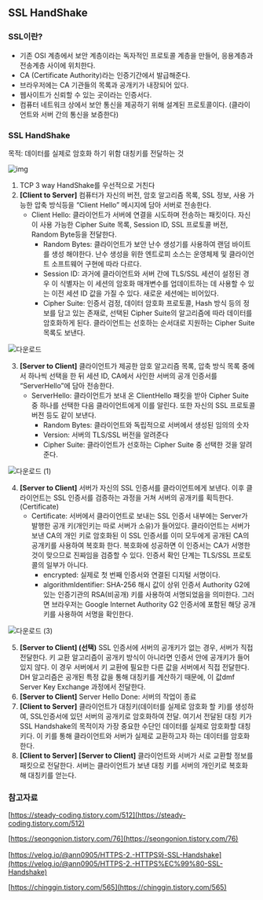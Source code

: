 ## SSL HandShake

### SSL이란?

- 기존 OSI 계층에서 보안 계층이라는 독자적인 프로토콜 계층을 만들어, 응용계층과 전송계층 사이에 위치한다.
- CA (Certificate Authority)라는 인증기간에서 발급해준다.
- 브라우저에는 CA 기관들의 목록과 공개키가 내장되어 있다.
- 웹사이트가 신뢰할 수 있는 곳이라는 인증서다.
- 컴퓨터 네트워크 상에서 보안 통신을 제공하기 위해 설계된 프로토콜이다. (클라이언트와 서버 간의 통신을 보증한다)

### SSL HandShake


목적: 데이터를 실제로 암호화 하기 위함 대칭키를 전달하는 것 

![img](https://user-images.githubusercontent.com/78543382/213914241-dcbd7796-5d9d-4ddf-9747-faf06235860b.png)


1. TCP 3 way HandShake를 우선적으로 거친다
2. **[Client to Server]** 컴퓨터가 자신의 버전, 암호 알고리즘 목록, SSL 정보, 사용 가능한 압축 방식등을 “Client Hello” 메시지에 담아 서버로 전송한다.
    - Client Hello: 클라이언트가 서버에 연결을 시도하며 전송하는 패킷이다. 자신이 사용 가능한 Cipher Suite 목록, Session ID, SSL 프로토콜 버전, Random Byte등을 전달한다.
        - Random Bytes: 클라이언트가 보안 난수 생성기를 사용하여 랜덤 바이트를 생성 해야한다. 난수 생성을 위한 엔트로피 소스는 운영체제 및 클라이언트 소프트웨어 구현에 따라 다르다.
        - Session ID: 과거에 클라이언트와 서버 간에 TLS/SSL 세션이 설정된 경우 이 식별자는 이 세션의 암호화 매개변수를 업데이트하는 데 사용할 수 있는 이전 세션 ID 값을 가질 수 있다. 새로운 세션에는 비어있다.
        - Cipher Suite: 인증서 검정, 데이터 암호화 프로토콜, Hash 방식 등의 정보를 담고 있는 존재로, 선택된 Cipher Suite의 알고리즘에 따라 데이터를 암호화하게 된다. 클라이언트는 선호하는 순서대로 지원하는 Cipher Suite 목록도 보낸다.
    
 ![다운로드](https://user-images.githubusercontent.com/78543382/213914272-75170a8a-a65a-4f6a-90bb-e1b703e42aeb.png)
    
3. **[Server to Client]** 클라이언트가 제공한 암호 알고리즘 목록, 압축 방식 목록 중에서 하나씩 선택을 한 뒤 세션 ID, CA에서 사인한 서버의 공개 인증서를 “ServerHello”에 담아 전송한다. 
    - ServerHello: 클라이언트가 보내 온 ClientHello 패킷을 받아  Cipher Suite 중 하나를 선택한 다음 클라이언트에게 이를 알린다. 또한 자신의 SSL 프로토콜 버전 등도 같이 보낸다.
        - Random Bytes: 클라이언트와 독립적으로 서버에서 생성된 임의의 숫자
        - Version: 서버의 TLS/SSL 버전을 알려준다
        - Cipher Suite: 클라이언트가 선호하는 Cipher Suite 중 선택한 것을 알려준다.
    
![다운로드 (1)](https://user-images.githubusercontent.com/78543382/213914293-a6f74472-1dba-466a-9727-3c4cbe6b66cc.png)

    
4.  **[Server to Client]** 서버가 자신의 SSL 인증서를 클라이언트에게 보낸다. 이후 클라이언트는 SSL 인증서를 검증하는 과정을 거쳐 서버의 공개키를 획득한다. (Certificate)
    - Certificate: 서버에서 클라이언트로 보내는 SSL 인증서 내부에는 Server가 발행한 공개 키(개인키는 따로 서버가 소유)가 들어있다. 클라이언트는 서버가 보낸 CA의 개인 키로 암호화된 이 SSL 인증서를 이미 모두에게 공개된 CA의 공개키를 사용하여 복호화 한다. 복호화에 성공하면 이 인증서는 CA가 서명한 것이 맞으므로 진짜임을 검증할 수 있다. 인증서 확인 단계는 TLS/SSL 프로토콜의 일부가 아니다.
        - encrypted: 실제로 첫 번째 인증서와 연결된 디지털 서명이다.
        - algorithmIdentifier: SHA-256 해시 값이 상위 인증서 Authority G2에 있는 인증기관의 RSA(비공개) 키를 사용하여 서명되었음을 의미한다. 그러면 브라우저는 Google Internet Authority G2 인증서에 포함된 해당 공개 키를 사용하여 서명을 확인한다.
    
 ![다운로드 (3)](https://user-images.githubusercontent.com/78543382/213914312-63ae483d-5ca9-4769-b112-603e3175a87c.png)
    
5. **[Server to Client] (선택)** SSL 인증서에 서버의 공개키가 없는 경우, 서버가 직접 전달한다.  키 교환 알고리즘이 공개키 방식이 아니라면 인증서 안에 공개키가 들어있지 않다. 이 경우 서버에서 키 교환에 필요한 다른 값을 서버에서 직접 전달한다. DH 알고리즘은 공개된 특정 값을 통해 대칭키를 계산하기 때문에, 이 값dmf Server Key Exchange 과정에서 전달한다. 
6. **[Server to Client]** Server Hello Done: 서버의 작업이 종료
7. **[Client to Server]** 클라이언트가 대칭키(데이터를 실제로 암호화 할 키)를 생성하여, SSL인증서에 있던 서버의 공개키로 암호화하여 전달. 여기서 전달된 대칭 키가 SSL Handshake의 목적이자 가장 중요한 수단인 데이터를 실제로 암호화할 대칭키다. 이 키를 통해 클라이언트와 서버가 실제로 교환하고자 하는 데이터를 암호화 한다. 
8. **[Client to Server] [Server to Client]** 클라이언트와 서버가 서로 교환할 정보를 패킷으로 전달한다. 서버는 클라이언트가 보낸 대칭 키를 서버의 개인키로 복호화 해 대칭키를 얻는다. 

### 참고자료


[https://steady-coding.tistory.com/512](https://steady-coding.tistory.com/512)

[https://seongonion.tistory.com/76](https://seongonion.tistory.com/76)

[https://velog.io/@ann0905/HTTPS-2.-HTTPS와-SSL-Handshake](https://velog.io/@ann0905/HTTPS-2.-HTTPS%EC%99%80-SSL-Handshake)

[https://chinggin.tistory.com/565](https://chinggin.tistory.com/565)